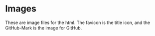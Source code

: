 # Images
These are image files for the html. The favicon is the title icon, and the GitHub-Mark is the image for GitHub.
